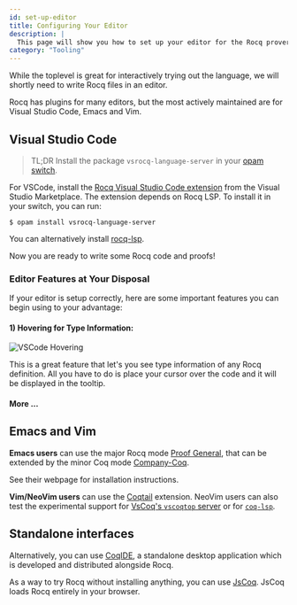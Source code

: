 ```yaml
---
id: set-up-editor
title: Configuring Your Editor
description: |
  This page will show you how to set up your editor for the Rocq prover. 
category: "Tooling"
---
```

While the toplevel is great for interactively trying out the language, we will shortly need to write Rocq files in an editor. 

Rocq has plugins for many editors, but the most actively maintained are for Visual Studio Code, Emacs and Vim.

## Visual Studio Code

> TL;DR
> Install the package `vsrocq-language-server` in your [opam switch](/docs/opam-switch-introduction).

For VSCode, install the [Rocq Visual Studio Code extension](https://marketplace.visualstudio.com/items?itemName=maximedenes.vscoq) from the Visual Studio Marketplace. The extension depends on Rocq LSP. To install it in your switch, you can run:

```shell
$ opam install vsrocq-language-server
```

You can alternatively install [rocq-lsp](https://github.com/ejgallego/coq-lsp).

Now you are ready to write some Rocq code and proofs!

### Editor Features at Your Disposal
If your editor is setup correctly, here are some important features you can begin using to your advantage:

#### 1) Hovering for Type Information: 

![VSCode Hovering](/media/tutorials/vscode-hover.gif)

This is a great feature that let's you see type information of any Rocq definition. All you have to do is place your cursor over the code and it will be displayed in the tooltip.

#### More ...

## Emacs and Vim

**Emacs users** can use the major Rocq mode [Proof General](https://proofgeneral.github.io/), that can be extended by the minor Coq mode [Company-Coq](https://github.com/cpitclaudel/company-coq).

See their webpage for installation instructions.

**Vim/NeoVim users** can use the [Coqtail](https://github.com/whonore/Coqtail) extension. 
NeoVim users can also test the experimental support for [VsCoq's `vscoqtop` server](https://github.com/tomtomjhj/vscoq.nvim) or for [`coq-lsp`](https://github.com/tomtomjhj/coq-lsp.nvim).

## Standalone interfaces

Alternatively, you can use [CoqIDE](https://coq.inria.fr/refman/practical-tools/coqide.html), a standalone desktop application which is developed and distributed alongside Rocq.

As a way to try Rocq without installing anything, you can use [JsCoq](https://jscoq.github.io/). JsCoq loads Rocq entirely in your browser.